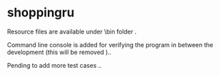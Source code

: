 # shoppingru
 
Resource files are available under \bin folder .

Command line console is added for verifying the program in between the development (this will be removed )..

Pending to add more test cases ..